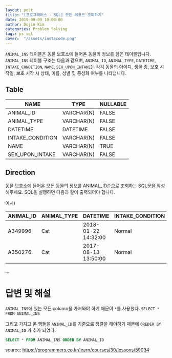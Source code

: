 ```yaml
---
layout: post
title: "[프로그래머스 - SQL] 모든 레코드 조회하기"
date: 2019-09-09 10:00:00
author: Dojin Kim
categories: Problem_Solving
tags: ps sql
cover:  "/assets/instacode.png"
---
```


`ANIMAL_INS` 테이블은 동물 보호소에 들어온 동물의 정보를 담은 테이블입니다. `ANIMAL_INS` 테이블 구조는 다음과 같으며, `ANIMAL_ID`, `ANIMAL_TYPE`, `DATETIME`, `INTAKE_CONDITION`, `NAME`, `SEX_UPON_INTAKE`는 각각 동물의 아이디, 생물 종, 보호 시작일, 보호 시작 시 상태, 이름, 성별 및 중성화 여부를 나타냅니다.

## Table

| NAME             | TYPE       | NULLABLE |
|------------------|------------|----------|
| ANIMAL_ID        | VARCHAR(N) | FALSE    |
| ANIMAL_TYPE      | VARCHAR(N) | FALSE    |
| DATETIME         | DATETIME   | FALSE    |
| INTAKE_CONDITION | VARCHAR(N) | FALSE    |
| NAME             | VARCHAR(N) | TRUE     |
| SEX_UPON_INTAKE  | VARCHAR(N) | FALSE    |


## Direction

동물 보호소에 들어온 모든 동물의 정보를 ANIMAL_ID순으로 조회하는 SQL문을 작성해주세요. SQL을 실행하면 다음과 같이 출력되어야 합니다.

예시)

| ANIMAL_ID	    | ANIMAL_TYPE	| DATETIME	                  | INTAKE_CONDITION  | NAME	| SEX_UPON_INTAKE |
|---------------|---------------|-----------------------------|-------------------|---------|-----------------|
| A349996	    | Cat	        | 2018-01-22 14:32:00	      | Normal            | Sugar	| Neutered Male   |
| A350276	    | Cat	        | 2017-08-13 13:50:00		  | Normal            | Jewel	| Spayed Female   |
...


# 답변 및 해설
`ANIMAL_INS`에 있는 모든 column을 가져와야 하기 때문이 `*`를 사용했다. 
```SELECT * FROM ANIMAL_INS```

그리고 가지고 온 행들을 `ANIMAL_ID`를 기준으로 정렬을 해야하기 때문에 
```OREDER BY ANIMAL_ID```
가 추가 되었다.

```SQL
SELECT * FROM ANIMAL_INS ORDER BY ANIMAL_ID
```


<bold> source: https://programmers.co.kr/learn/courses/30/lessons/59034 </bold>
